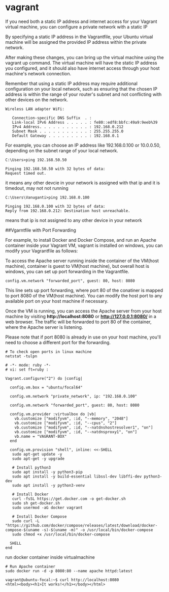 # vagrant

If you need both a static IP address and internet access for your Vagrant virtual machine, you can configure a private network with a static IP

By specifying a static IP address in the Vagrantfile, your Ubuntu virtual machine will be assigned the provided IP address within the private network.

After making these changes, you can bring up the virtual machine using the vagrant up command. The virtual machine will have the static IP address you configured, and it should also have internet access through your host machine's network connection.

Remember that using a static IP address may require additional configuration on your local network, such as ensuring that the chosen IP address is within the range of your router's subnet and not conflicting with other devices on the network.

```
Wireless LAN adapter WiFi:

   Connection-specific DNS Suffix  . :
   Link-local IPv6 Address . . . . . : fe80::edf8:bbfc:49a9:9eeb%39
   IPv4 Address. . . . . . . . . . . : 192.168.0.212
   Subnet Mask . . . . . . . . . . . : 255.255.255.0
   Default Gateway . . . . . . . . . : 192.168.0.1

```

For example, you can choose an IP address like 192.168.0.100 or 10.0.0.50, depending on the subnet range of your local network.

```
C:\Users>ping 192.168.50.50

Pinging 192.168.50.50 with 32 bytes of data:
Request timed out.
```
it means any other devcie in your network is assigned with that ip and it is timedout, may not not running

```
C:\Users\Vanuganti>ping 192.168.0.100

Pinging 192.168.0.100 with 32 bytes of data:
Reply from 192.168.0.212: Destination host unreachable.
```
means that ip is not assigned to any other device in your network

##Vgarntfile with Port Forwarding

For example, to install Docker and Docker Compose, and run an Apache container inside your Vagrant VM, vagrant is installed on windows, you can modify your Vagrantfile as follows:

To access the Apache server running inside the container of the VM(host machine), container is guest to VM(host machine), but overall host is windows, you can set up port forwarding in the Vagrantfile.

```
config.vm.network "forwarded_port", guest: 80, host: 8080
```

This line sets up port forwarding, where port 80 of the conatiner is mapped to port 8080 of the VM(host machine). You can modify the host port to any available port on your host machine if necessary.

Once the VM is running, you can access the Apache server from your host machine by visiting **http://localhost:8080** or **http://127.0.0.1:8080/**
in a web browser. The traffic will be forwarded to port 80 of the container, where the Apache server is listening.

Please note that if port 8080 is already in use on your host machine, you'll need to choose a different port for the forwarding.

```
# To check open ports in linux machine
netstat -tulpn
```

```
# -*- mode: ruby -*-
# vi: set ft=ruby :

Vagrant.configure("2") do |config|

  config.vm.box = "ubuntu/focal64"

  config.vm.network "private_network", ip: "192.168.0.100"

  config.vm.network "forwarded_port", guest: 80, host: 8080

  config.vm.provider :virtualbox do |vb|
    vb.customize ["modifyvm", :id, "--memory", "2048"]
    vb.customize ["modifyvm", :id, "--cpus", "2"]
    vb.customize ["modifyvm", :id, "--natdnshostresolver1", "on"]
    vb.customize ["modifyvm", :id, "--natdnsproxy1", "on"]
    vb.name = "VAGRANT-BOX"
  end

  config.vm.provision "shell", inline: <<-SHELL
   sudo apt-get update -y
   sudo apt-get -y upgrade

   # Install python3
   sudo apt install -y python3-pip
   sudo apt install -y build-essential libssl-dev libffi-dev python3-dev
   sudo apt install -y python3-venv

   # Install Docker
   curl -fsSL https://get.docker.com -o get-docker.sh
   sudo sh get-docker.sh
   sudo usermod -aG docker vagrant

   # Install Docker Compose
   sudo curl -L "https://github.com/docker/compose/releases/latest/download/docker-compose-$(uname -s)-$(uname -m)" -o /usr/local/bin/docker-compose
   sudo chmod +x /usr/local/bin/docker-compose

  SHELL
end
```

run docker container inside virtualmachine

```
# Run Apache container
sudo docker run -d -p 8080:80 --name apache httpd:latest
```

```
vagrant@ubuntu-focal:~$ curl http://localhost:8080
<html><body><h1>It works!</h1></body></html>
```
